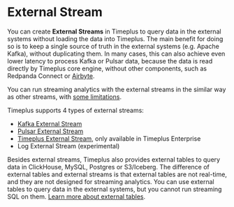 # External Stream

You can create **External Streams** in Timeplus to query data in the external systems without loading the data into Timeplus. The main benefit for doing so is to keep a single source of truth in the external systems (e.g. Apache Kafka), without duplicating them. In many cases, this can also achieve even lower latency to process Kafka or Pulsar data, because the data is read directly by Timeplus core engine, without other components, such as Redpanda Connect or [Airbyte](https://airbyte.com/connectors/timeplus).

You can run streaming analytics with the external streams in the similar way as other streams, with [some limitations](/proton-kafka#limitations).

Timeplus supports 4 types of external streams:
* [Kafka External Stream](/proton-kafka)
* [Pulsar External Stream](/pulsar-external-stream)
* [Timeplus External Stream](/timeplus-external-stream), only available in Timeplus Enterprise
* Log External Stream (experimental)

Besides external streams, Timeplus also provides external tables to query data in ClickHouse, MySQL, Postgres or S3/Iceberg. The difference of external tables and external streams is that external tables are not real-time, and they are not designed for streaming analytics. You can use external tables to query data in the external systems, but you cannot run streaming SQL on them. [Learn more about external tables](/proton-clickhouse-external-table).
